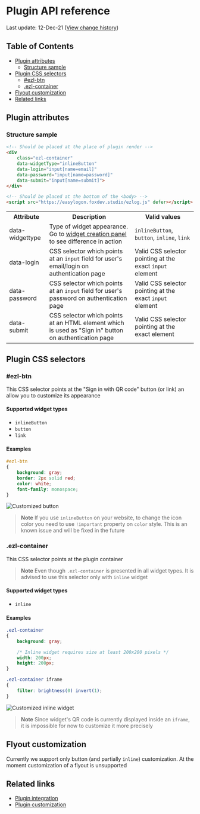 # Plugin API reference
Last update: 12-Dec-21 ([View change history](https://github.com/foxdev-studio/easylogon-docs/commits/master/2-API%20Reference/1-Plugin.md))

## Table of Contents
- [Plugin attributes](#plugin-attributes)
	- [Structure sample](#structure-sample)
- [Plugin CSS selectors](#plugin-css-selectors)
	- [#ezl-btn](##ezl-btn)
	- [.ezl-container](#.ezl-container)
- [Flyout customization](#flyout-customization)
- [Related links](#related-links)

## Plugin attributes
### Structure sample
```html
<!-- Should be placed at the place of plugin render -->
<div
	class="ezl-container"
	data-widgetType="inlineButton"
	data-login="input[name=email]"
	data-password="input[name=password]"
	data-submit="input[name=submit]">
</div>

<!-- Should be placed at the bottom of the <body> -->
<script src="https://easylogon.foxdev.studio/ezlog.js" defer></script>
```

<table>
	<tr>
		<th>Attribute</th>
		<th>Description</th>
		<th>Valid values</th>
	</tr>
	<tr>
		<td>data-widgettype</td>
		<td>Type of widget appearance. Go to <a href="/profile#CreateWidget">widget creation panel</a> to see difference in action</td>
		<td>
			<code>inlineButton</code>, <code>button</code>, <code>inline</code>, <code>link</code>
		</td>
	</tr>
	<tr>
		<td>data-login</td>
		<td>CSS selector which points at an <code>input</code> field for user's email/login on authentication page</td>
		<td>Valid CSS selector pointing at the exact <code>input</code> element</td>
	</tr>
	<tr>
		<td>data-password</td>
		<td>CSS selector which points at an <code>input</code> field for user's password on authentication page</td>
		<td>Valid CSS selector pointing at the exact <code>input</code> element</td>
	</tr>
	<tr>
		<td>data-submit</td>
		<td>CSS selector which points at an HTML element which is used as "Sign in" button on authentication page</td>
		<td>Valid CSS selector pointing at the exact element</td>
	</tr>
</table>

## Plugin CSS selectors
### #ezl-btn
This CSS selector points at the "Sign in with QR code" button (or link) an allow you to customize its appearance

#### Supported widget types
- `inlineButton`
- `button`
- `link`

#### Examples
```css
#ezl-btn
{
	background: gray;
	border: 2px solid red;
	color: white;
	font-family: monospace;
}
```
![Customized button](https://easylogon.foxdev.studio/docs/custom-btn.png)

> **Note**
> If you use `inlineButton` on your website, to change the icon color you need to use `!important` property on `color` style. This is an known issue and will be fixed in the future

### .ezl-container
This CSS selector points at the plugin container

> **Note**
> Even though `.ezl-container` is presented in all widget types. It is advised to use this selector only with `inline` widget

#### Supported widget types
- `inline`

#### Examples
```css
.ezl-container
{
	background: gray;

	/* Inline widget requires size at least 200x200 pixels */
	width: 200px;
	height: 200px;
}

.ezl-container iframe
{
	filter: brightness(0) invert(1);
}
```
![Customized inline widget](https://easylogon.foxdev.studio/docs/custom-inline.png)

> **Note**
> Since widget's QR code is currently displayed inside an `iframe`, it is impossible for now to customize it more precisely

## Flyout customization
Currently we support only button (and partially `inline`) customization. At the moment customization of a flyout is unsupported

## Related links
- [Plugin integration](/docs/1-Get%20started/3-Plugin%20integration)
- [Plugin customization](/docs/1-Get%20started/4-Plugin%20customization)